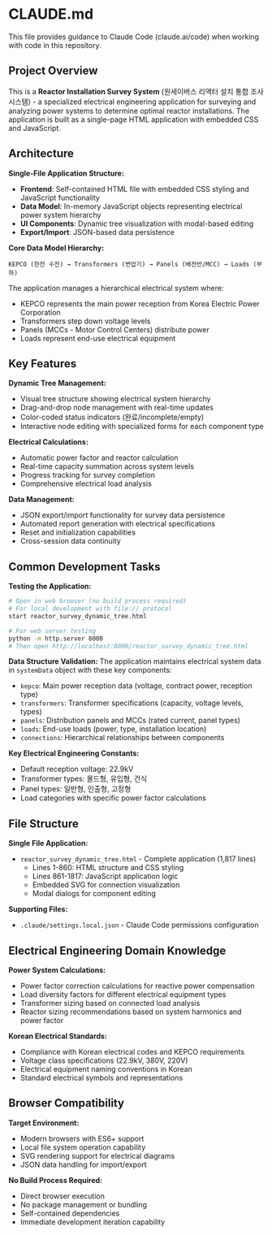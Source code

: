 # CLAUDE.md

This file provides guidance to Claude Code (claude.ai/code) when working with code in this repository.

## Project Overview

This is a **Reactor Installation Survey System** (원세이버스 리액터 설치 통합 조사 시스템) - a specialized electrical engineering application for surveying and analyzing power systems to determine optimal reactor installations. The application is built as a single-page HTML application with embedded CSS and JavaScript.

## Architecture

**Single-File Application Structure:**
- **Frontend**: Self-contained HTML file with embedded CSS styling and JavaScript functionality
- **Data Model**: In-memory JavaScript objects representing electrical power system hierarchy
- **UI Components**: Dynamic tree visualization with modal-based editing
- **Export/Import**: JSON-based data persistence

**Core Data Model Hierarchy:**
```
KEPCO (한전 수전) → Transformers (변압기) → Panels (배전반/MCC) → Loads (부하)
```

The application manages a hierarchical electrical system where:
- KEPCO represents the main power reception from Korea Electric Power Corporation
- Transformers step down voltage levels
- Panels (MCCs - Motor Control Centers) distribute power
- Loads represent end-use electrical equipment

## Key Features

**Dynamic Tree Management:**
- Visual tree structure showing electrical system hierarchy
- Drag-and-drop node management with real-time updates
- Color-coded status indicators (완료/incomplete/empty)
- Interactive node editing with specialized forms for each component type

**Electrical Calculations:**
- Automatic power factor and reactor calculation
- Real-time capacity summation across system levels
- Progress tracking for survey completion
- Comprehensive electrical load analysis

**Data Management:**
- JSON export/import functionality for survey data persistence
- Automated report generation with electrical specifications
- Reset and initialization capabilities
- Cross-session data continuity

## Common Development Tasks

**Testing the Application:**
```bash
# Open in web browser (no build process required)
# For local development with file:// protocol
start reactor_survey_dynamic_tree.html

# For web server testing
python -m http.server 8000
# Then open http://localhost:8000/reactor_survey_dynamic_tree.html
```

**Data Structure Validation:**
The application maintains electrical system data in `systemData` object with these key components:
- `kepco`: Main power reception data (voltage, contract power, reception type)
- `transformers`: Transformer specifications (capacity, voltage levels, types)
- `panels`: Distribution panels and MCCs (rated current, panel types)
- `loads`: End-use loads (power, type, installation location)
- `connections`: Hierarchical relationships between components

**Key Electrical Engineering Constants:**
- Default reception voltage: 22.9kV
- Transformer types: 몰드형, 유입형, 건식
- Panel types: 일반형, 인출형, 고정형
- Load categories with specific power factor calculations

## File Structure

**Single File Application:**
- `reactor_survey_dynamic_tree.html` - Complete application (1,817 lines)
  - Lines 1-860: HTML structure and CSS styling
  - Lines 861-1817: JavaScript application logic
  - Embedded SVG for connection visualization
  - Modal dialogs for component editing

**Supporting Files:**
- `.claude/settings.local.json` - Claude Code permissions configuration

## Electrical Engineering Domain Knowledge

**Power System Calculations:**
- Power factor correction calculations for reactive power compensation
- Load diversity factors for different electrical equipment types
- Transformer sizing based on connected load analysis
- Reactor sizing recommendations based on system harmonics and power factor

**Korean Electrical Standards:**
- Compliance with Korean electrical codes and KEPCO requirements
- Voltage class specifications (22.9kV, 380V, 220V)
- Electrical equipment naming conventions in Korean
- Standard electrical symbols and representations

## Browser Compatibility

**Target Environment:**
- Modern browsers with ES6+ support
- Local file system operation capability
- SVG rendering support for electrical diagrams
- JSON data handling for import/export

**No Build Process Required:**
- Direct browser execution
- No package management or bundling
- Self-contained dependencies
- Immediate development iteration capability